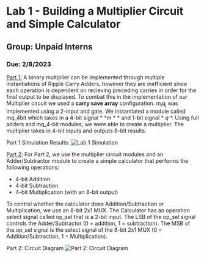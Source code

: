 # Lab 1 - Building a Multiplier Circuit and Simple Calculator
## Group: Unpaid Interns
### Due: 2/8/2023

<ins>Part 1:</ins>
A binary multiplier can be implemented through multiple instantiations of Ripple Carry Adders, however they are inefficient since each operation is dependent on recieving preceding carries in order for the final output to be displayed. To combat this in the implementation of our Multiplier circuit we used a **carry save array** configuration. m<sub>i</sub>q<sub>j</sub> was implemented using a 2-input and gate. We instantiated a module called mq_4bit which takes in a 4-bit signal * *m * * and 1-bit signal * *q* *. Using full adders and mq_4-bit modules, we were able to create a  multiplier. The multiplier takes in 4-bit inputs and outputs 8-bit results.

Part 1 Simulation Results:
![Lab 1 Simulation](https://github.com/Spring-2023-Classes/lab-1-building-multiplier-and-simple-calculator-unpaid-interns/blob/main/Lab_1_Part_1/Lab%201%20Simulation.png)


<ins>Part 2:</ins>
For Part 2, we use the multiplier circuit modules and an Adder/Subtractor module to create a simple calculator that performs the following operations:
- 4-bit Addition
- 4-bit Subtraction
- 4-bit Multiplication (with an 8-bit output)

To control whether the calculator does Addition/Subtraction or Multiplication, we use an 8-bit 2x1 MUX. The Calculator has an operation select signal called op_sel that is a 2-bit input. The LSB of the op_sel signal controls the Adder/Subtractor (0 = addition, 1 = subtraction). The MSB of the op_sel signal is the select signal of the 8-bit 2x1 MUX (0 = Addition/Subtraction, 1 = Multiplication).  

Part 2: Circuit Diagram
![Part 2: Circuit Diagram](https://github.com/Spring-2023-Classes/lab-1-building-multiplier-and-simple-calculator-unpaid-interns/blob/main/Lab_1_Part_2/Lab%201%20Part%202%20Diagram.jpg)

